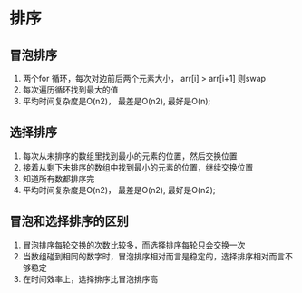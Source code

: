 # 排序

## 冒泡排序

1. 两个for 循环，每次对边前后两个元素大小， arr[i] > arr[i+1] 则swap
2. 每次遍历循环找到最大的值
3. 平均时间复杂度是O(n2)， 最差是O(n2), 最好是O(n);


## 选择排序

1. 每次从未排序的数组里找到最小的元素的位置，然后交换位置
2. 接着从剩下未排序的数组中找到最小的元素的位置，继续交换位置
3. 知道所有数都排序完
4. 平均时间复杂度是O(n2)， 最差是O(n2), 最好是O(n2);

## 冒泡和选择排序的区别

1. 冒泡排序每轮交换的次数比较多，而选择排序每轮只会交换一次
2. 当数组碰到相同的数字时，冒泡排序相对而言是稳定的，选择排序相对而言不够稳定
3. 在时间效率上，选择排序比冒泡排序高
